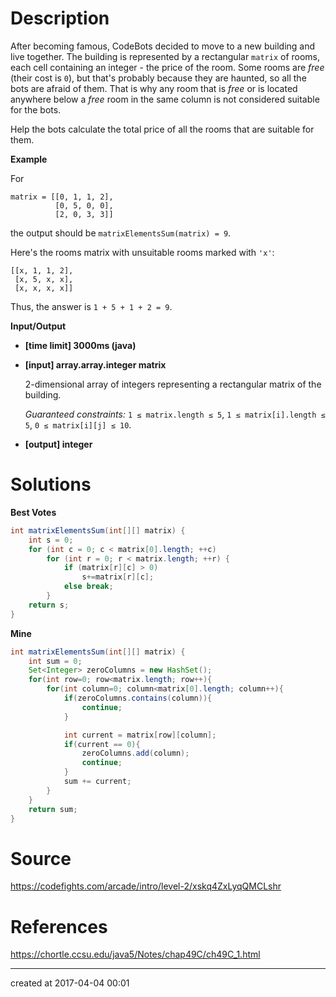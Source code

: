 # Description

After becoming famous, CodeBots decided to move to a new building and live together. The building is represented by a rectangular `matrix` of rooms, each cell containing an integer - the price of the room. Some rooms are *free* (their cost is `0`), but that's probably because they are haunted, so all the bots are afraid of them. That is why any room that is *free* or is located anywhere below a *free* room in the same column is not considered suitable for the bots.

Help the bots calculate the total price of all the rooms that are suitable for them.

**Example**

For

```
matrix = [[0, 1, 1, 2], 
          [0, 5, 0, 0], 
          [2, 0, 3, 3]]

```

the output should be
`matrixElementsSum(matrix) = 9`.

Here's the rooms matrix with unsuitable rooms marked with `'x'`:

```
[[x, 1, 1, 2], 
 [x, 5, x, x], 
 [x, x, x, x]]

```

Thus, the answer is `1 + 5 + 1 + 2 = 9`.

**Input/Output**

- **[time limit] 3000ms (java)**


- **[input] array.array.integer matrix**

  2-dimensional array of integers representing a rectangular matrix of the building.

  *Guaranteed constraints:*
  `1 ≤ matrix.length ≤ 5`,
  `1 ≤ matrix[i].length ≤ 5`,
  `0 ≤ matrix[i][j] ≤ 10`.

- **[output] integer**

# Solutions

**Best Votes**

``` java
int matrixElementsSum(int[][] matrix) {
    int s = 0;
    for (int c = 0; c < matrix[0].length; ++c) 
        for (int r = 0; r < matrix.length; ++r) {
            if (matrix[r][c] > 0) 
                s+=matrix[r][c];
            else break;
        }
    return s;
}
```

**Mine**

``` java
int matrixElementsSum(int[][] matrix) {
    int sum = 0;
    Set<Integer> zeroColumns = new HashSet();
    for(int row=0; row<matrix.length; row++){
        for(int column=0; column<matrix[0].length; column++){
            if(zeroColumns.contains(column)){
                continue;
            }

            int current = matrix[row][column];
            if(current == 0){
                zeroColumns.add(column);
                continue;
            }
            sum += current;
        }
    }
    return sum;
}
```

# Source

https://codefights.com/arcade/intro/level-2/xskq4ZxLyqQMCLshr



# References

https://chortle.ccsu.edu/java5/Notes/chap49C/ch49C_1.html



---

created at 2017-04-04 00:01